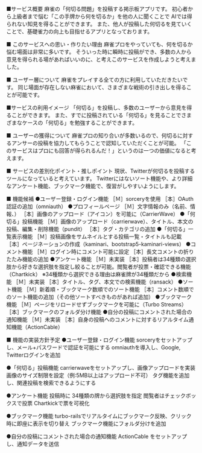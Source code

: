 ■サービス概要
麻雀の「何切る問題」を投稿する掲示板アプリです。
初心者から上級者まで悩む「この手牌から何を切るか」を他の人に聞くことで
AIでは得られない知見を得ることができます。
また、他人が投稿した何切るを見ていくことで、基礎雀力の向上も目指せるアプリとなっております。

■ このサービスへの思い・作りたい理由
麻雀プロをやっていても、何を切るか悩む場面は非常に多いです。
そういった時に瞬時に投稿ができ、多数の人から意見を得られる場があればいいのに、と考えこのサービスを作成しようと考えました。

■ ユーザー層について
麻雀をプレイする全ての方に利用していただきたいです。
同じ場面が存在しない麻雀において、さまざまな戦術の引き出しを得ることが可能です。

■サービスの利用イメージ
「何切る」を投稿し、多数のユーザーから意見を得ることができます。
また、すでに投稿されている「何切る」を見ることでさまざまなケースの「何切る」を勉強することができます。

■ ユーザーの獲得について
麻雀プロの知り合いが多数いるので、何切るに対するアンサーの投稿を協力してもらうことで認知していただくことが可能。
「このサービスはプロにも回答が得られるんだ！」というのは一つの価値になると考えます。

■ サービスの差別化ポイント・推しポイント
現状、Twitterが何切るを投稿するツールになっていると考えています。
Twitterにはないソート機能や、より詳細なアンケート機能、ブックマーク機能で、復習がしやすいようにします。

■ 機能候補
●ユーザー登録・ログイン機能
［Ｍ］sorceryを使用
［本］OAuth認証の追加（omniauth）
●プロフィールページ
［Ｍ］文字情報のみ（名前、情報、）
［本］画像のアップロード（アイコン）を可能に（CarrierWave）
●「何切る」投稿機能
［Ｍ］画像のアップロード（carrierwave）、タイトル、本文の投稿、編集・削除機能（pundit）
［本］タグ・カテゴリの追加
●「何切る」一覧表示機能
［Ｍ］投稿画像をサムネイルとする投稿一覧・タイトルも記載
［本］ページネーションの作成（kaminari、bootstrap5-kaminari-views）
●コメント機能
［Ｍ］ログイン時にコメント可能に設定
［本］長文コメントの折りたたみ機能の追加
●アンケート機能
［Ｍ］未実装
［本］投稿者は34種類の選択肢から好きな選択肢を指定し絞ることが可能。閲覧者が投票・確認できる機能（Chartkick）
※34種類から選択できる理由は麻雀牌が34種類だから
●検索機能
［Ｍ］未実装
［本］タイトル、タグ、本文での検索機能（ransack）
●ソート機能
［Ｍ］新着順・ブックマーク数順でのソート機能
［本］コメント数順でのソート機能の追加（その他ソートすべきものがあれば追加）
●ブックマーク機能
［Ｍ］ページをリロードせずブックマークを可能に（Turbo Streams）
［本］ブックマークのフォルダ分け機能
●自分の投稿にコメントされた場合の通知機能
［Ｍ］未実装
［本］自身の投稿へのコメントに対するリアルタイム通知機能（ActionCable）

■ 機能の実装方針予定
●ユーザー登録・ログイン機能
sorceryをセットアップし、メール+パスワードで認証を可能にする
omniauthを導入し、Google, Twitterログインを追加

●「何切る」投稿機能
carrierwaveをセットアップし、画像アップロードを実装
画像のサイズ制限を設定（例:5MB以上はアップロード不可）
タグ機能を追加し、関連投稿を検索できるようにする

●アンケート機能
投稿時に 34種類の牌から選択肢を指定
閲覧者はチェックボックスで投票
Chartkickで票を可視化

●ブックマーク機能
turbo-railsでリアルタイムにブックマーク反映、クリック時に即座に表示を切り替え
ブックマーク機能にフォルダ分けを追加

●自分の投稿にコメントされた場合の通知機能
ActionCable をセットアップし、通知データを送信
